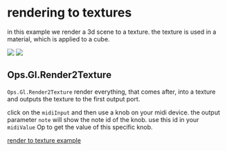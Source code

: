 
# rendering to textures

in this example we render a 3d scene to a texture.
the texture is used in a material, which is applied to a cube.


![](/doc/example_r2t.png)
![](/doc/example_r2t_ops.png)



## Ops.Gl.Render2Texture

```Ops.Gl.Render2Texture``` render everything, that comes after, into a texture and outputs the texture to the first output port.



click on the ```midiInput``` and then use a knob on your midi device. the output parameter ```note``` will show the note id of the knob. use this id in your ```midiValue``` Op to get the value of this specific knob.

[render to texture example](/ui/#/project/5645f1619a013fa259275629)

